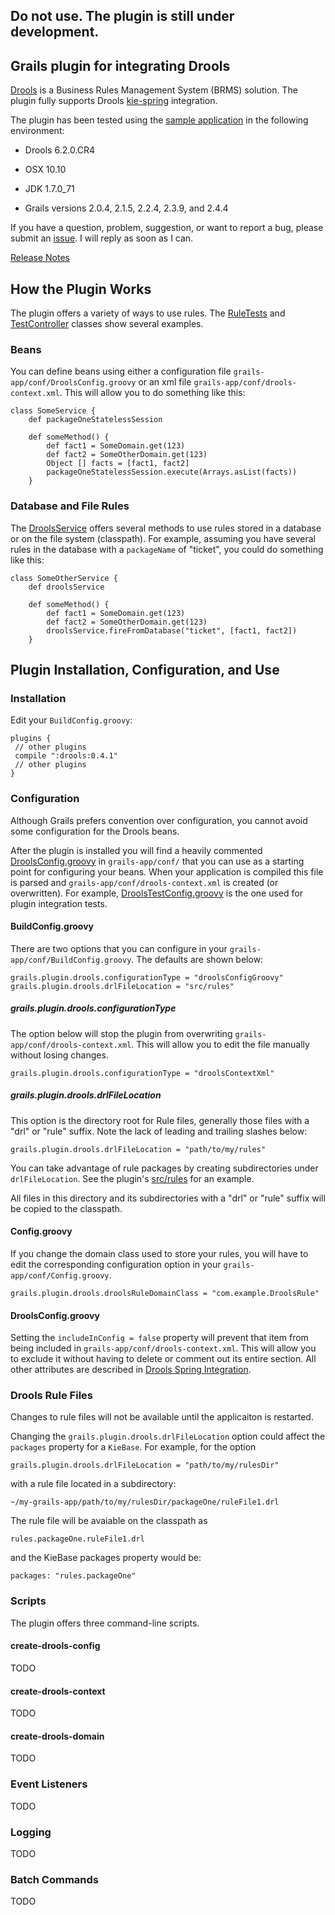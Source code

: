 ## Do not use. The plugin is still under development.

## Grails plugin for integrating Drools

[Drools](https://www.drools.org) is a Business Rules Management System (BRMS) solution. The plugin fully supports Drools [kie-spring](http://docs.jboss.org/drools/release/6.1.0.Final/drools-docs/html/ch.kie.spring.html) integration.

The plugin has been tested  using the [sample application](https://github.com/kensiprell/grails-drools-sample) in the following environment:

* Drools 6.2.0.CR4

* OSX 10.10

* JDK 1.7.0_71

* Grails versions 2.0.4, 2.1.5, 2.2.4, 2.3.9, and 2.4.4

If you have a question, problem, suggestion, or want to report a bug, please submit an [issue](https://github.com/kensiprell/grails-drools/issues?state=open). I will reply as soon as I can.

[Release Notes](https://github.com/kensiprell/grails-drools/wiki/Release-Notes)

## How the Plugin Works
The plugin offers a variety of ways to use rules. The [RuleTests](https://github.com/kensiprell/grails-drools/blob/master/test/integration/grails/plugin/drools/RulesTests.groovy) and [TestController](https://github.com/kensiprell/grails-drools-sample/blob/master/grails-app/controllers/grails/plugin/drools_sample/TestController.groovy) classes show several examples.

### Beans
You can define beans using either a configuration file ```grails-app/conf/DroolsConfig.groovy``` or an xml file ```grails-app/conf/drools-context.xml```. This will allow you to do something like this:

```
class SomeService {
	def packageOneStatelessSession
	
	def someMethod() {
		def fact1 = SomeDomain.get(123)
		def fact2 = SomeOtherDomain.get(123)
		Object [] facts = [fact1, fact2]
		packageOneStatelessSession.execute(Arrays.asList(facts))
	}
```

### Database and File Rules
The [DroolsService](https://github.com/kensiprell/grails-drools/blob/master/grails-app/services/grails/plugin/drools/DroolsService.groovy) offers several methods to use rules stored in a database or on the file system (classpath). For example, assuming you have several rules in the database with a ```packageName``` of "ticket", you could do something like this:

```
class SomeOtherService {
	def droolsService
	
	def someMethod() {
		def fact1 = SomeDomain.get(123)
		def fact2 = SomeOtherDomain.get(123)
		droolsService.fireFromDatabase("ticket", [fact1, fact2])
	}
```

## Plugin Installation, Configuration, and Use

### Installation
Edit your ```BuildConfig.groovy```:

```
plugins {
 // other plugins
 compile ":drools:0.4.1"
 // other plugins
}
```

### Configuration
Although Grails prefers convention over configuration, you cannot avoid some configuration for the Drools beans. 

After the plugin is installed you will find a heavily commented [DroolsConfig.groovy](https://github.com/kensiprell/grails-drools/blob/master/src/templates/conf/DroolsConfig.groovy) in ```grails-app/conf/``` that you can use as a starting point for configuring your beans. When your application is compiled this file is parsed and ```grails-app/conf/drools-context.xml``` is created (or overwritten). For example, [DroolsTestConfig.groovy](https://github.com/kensiprell/grails-drools/blob/master/grails-app/conf/DroolsTestConfig.groovy) is the one used for plugin integration tests.

#### BuildConfig.groovy

There are two options that you can configure in your ```grails-app/conf/BuildConfig.groovy```. The defaults are shown below:

```
grails.plugin.drools.configurationType = "droolsConfigGroovy"
grails.plugin.drools.drlFileLocation = "src/rules"
```

##### grails.plugin.drools.configurationType
The option below will stop the plugin from overwriting ```grails-app/conf/drools-context.xml```. This will allow you to edit the file manually without losing changes.

```
grails.plugin.drools.configurationType = "droolsContextXml"
```


##### grails.plugin.drools.drlFileLocation
This option is the directory root for Rule files, generally those files with a "drl" or "rule" suffix. Note the lack of leading and trailing slashes below:

```
grails.plugin.drools.drlFileLocation = "path/to/my/rules"
```

You can take advantage of rule packages by creating subdirectories under ```drlFileLocation```. See the plugin's [src/rules](https://github.com/kensiprell/grails-drools/tree/master/src/rules) for an example.

All files in this directory and its subdirectories with a "drl" or "rule" suffix will be copied to the classpath.

#### Config.groovy
If you change the domain class used to store your rules, you will have to edit the corresponding configuration option in your ```grails-app/conf/Config.groovy```.

```
grails.plugin.drools.droolsRuleDomainClass = "com.example.DroolsRule"
```


#### DroolsConfig.groovy
Setting the ```includeInConfig = false``` property will prevent that item from being included in ```grails-app/conf/drools-context.xml```. This will allow you to exclude it without having to delete or comment out its entire section. All other attributes are described in [Drools Spring Integration](http://docs.jboss.org/drools/release/6.1.0.Final/drools-docs/html/ch.kie.spring.html).


### Drools Rule Files

Changes to rule files will not be available until the applicaiton is restarted.

Changing the ```grails.plugin.drools.drlFileLocation``` option could affect the ```packages``` property for a ```KieBase```. For example, for the option

```
grails.plugin.drools.drlFileLocation = "path/to/my/rulesDir"
```

with a rule file located in a subdirectory:

```
~/my-grails-app/path/to/my/rulesDir/packageOne/ruleFile1.drl
```

The rule file will be avaiable on the classpath as

```
rules.packageOne.ruleFile1.drl
```

and the KieBase packages property would be:

```
packages: "rules.packageOne"
```



### Scripts
The plugin offers three command-line scripts.

#### create-drools-config
TODO

#### create-drools-context
TODO

#### create-drools-domain
TODO

### Event Listeners
TODO 

<!--Drools supports adding three types of listeners to KieSessions - AgendaListener, WorkingMemoryListener, ProcessEventListener
The kie-spring module allows you to configure these listeners to KieSessions using XML tags. These tags have identical names as the actual listener interfaces i.e., <kie:agendaEventListener....>, <kie:ruleRuntimeEventListener....> and <kie:processEventListener....>.
kie-spring provides features to define the listeners as standalone (individual) listeners and also to define them as a group.-->


### Logging
TODO

<!--Drools supports adding 2 types of loggers to KieSessions - ConsoleLogger, FileLogger.

The kie-spring module allows you to configure these loggers to KieSessions using XML tags. These tags have identical names as the actual logger interfaces i.e., <kie:consoleLogger....> and <kie:fileLogger....>.



You can change the Drools log level by adding a line to your application's ```grails-app/conf/Config.groovy``` in the appropriate place. For example, to set the level to warn:

```
warn "org.drools"
```

You can change the plugin log level by adding a a line to your application's ```grails-app/conf/Config.groovy``` in the appropriate place. For example, to set the level to debug:

```
debug "org.grails.plugins.drools"
```-->

### Batch Commands
TODO

<!--A <kie:batch> element can be used to define a set of batch commands for a given ksession.This tag has no attributes and must be present directly under a <kie:ksession....> element. The commands supported are

insert-object
	ref = String (optional)
	Anonymous bean
set-global
	identifier = String (required)
	reg = String (optional)
	Anonymous bean
fire-all-rules
	max : n
	fire-until-halt
start-process
	parameter
	identifier = String (required)
	ref = String (optional)
	Anonymous bean
signal-event
	ref = String (optional)
	event-type = String (required)
	process-instance-id =n (optional)

-->